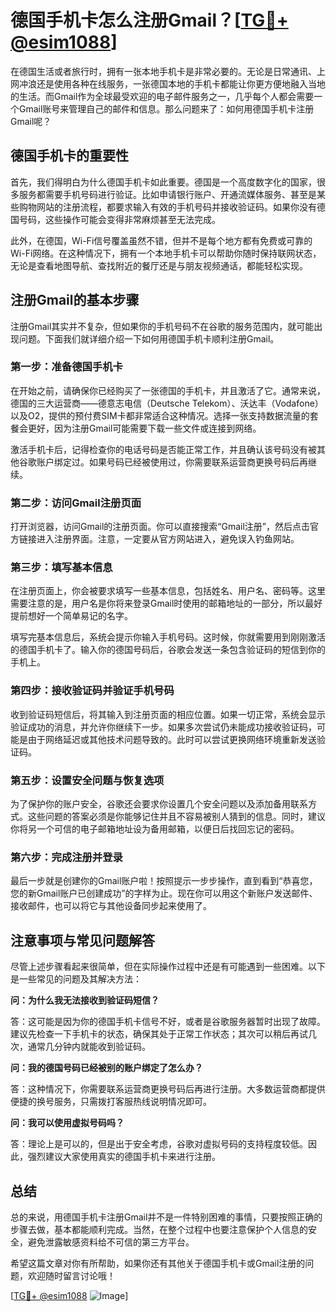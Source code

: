 # 德国手机卡怎么注册Gmail？[[TG💪+ @esim1088](https://t.me/s/esim1088)]

在德国生活或者旅行时，拥有一张本地手机卡是非常必要的。无论是日常通讯、上网冲浪还是使用各种在线服务，一张德国本地的手机卡都能让你更方便地融入当地的生活。而Gmail作为全球最受欢迎的电子邮件服务之一，几乎每个人都会需要一个Gmail账号来管理自己的邮件和信息。那么问题来了：如何用德国手机卡注册Gmail呢？

## 德国手机卡的重要性

首先，我们得明白为什么德国手机卡如此重要。德国是一个高度数字化的国家，很多服务都需要手机号码进行验证。比如申请银行账户、开通流媒体服务、甚至是某些购物网站的注册流程，都要求输入有效的手机号码并接收验证码。如果你没有德国号码，这些操作可能会变得非常麻烦甚至无法完成。

此外，在德国，Wi-Fi信号覆盖虽然不错，但并不是每个地方都有免费或可靠的Wi-Fi网络。在这种情况下，拥有一个本地手机卡可以帮助你随时保持联网状态，无论是查看地图导航、查找附近的餐厅还是与朋友视频通话，都能轻松实现。

## 注册Gmail的基本步骤

注册Gmail其实并不复杂，但如果你的手机号码不在谷歌的服务范围内，就可能出现问题。下面我们就详细介绍一下如何用德国手机卡顺利注册Gmail。

### 第一步：准备德国手机卡

在开始之前，请确保你已经购买了一张德国的手机卡，并且激活了它。通常来说，德国的三大运营商——德意志电信（Deutsche Telekom）、沃达丰（Vodafone）以及O2，提供的预付费SIM卡都非常适合这种情况。选择一张支持数据流量的套餐会更好，因为注册Gmail可能需要下载一些文件或连接到网络。

激活手机卡后，记得检查你的电话号码是否能正常工作，并且确认该号码没有被其他谷歌账户绑定过。如果号码已经被使用过，你需要联系运营商更换号码后再继续。

### 第二步：访问Gmail注册页面

打开浏览器，访问Gmail的注册页面。你可以直接搜索“Gmail注册”，然后点击官方链接进入注册界面。注意，一定要从官方网站进入，避免误入钓鱼网站。

### 第三步：填写基本信息

在注册页面上，你会被要求填写一些基本信息，包括姓名、用户名、密码等。这里需要注意的是，用户名是你将来登录Gmail时使用的邮箱地址的一部分，所以最好提前想好一个简单易记的名字。

填写完基本信息后，系统会提示你输入手机号码。这时候，你就需要用到刚刚激活的德国手机卡了。输入你的德国号码后，谷歌会发送一条包含验证码的短信到你的手机上。

### 第四步：接收验证码并验证手机号码

收到验证码短信后，将其输入到注册页面的相应位置。如果一切正常，系统会显示验证成功的消息，并允许你继续下一步。如果多次尝试仍未能成功接收验证码，可能是由于网络延迟或其他技术问题导致的。此时可以尝试更换网络环境重新发送验证码。

### 第五步：设置安全问题与恢复选项

为了保护你的账户安全，谷歌还会要求你设置几个安全问题以及添加备用联系方式。这些问题的答案必须是你能够记住并且不容易被别人猜到的信息。同时，建议你将另一个可信的电子邮箱地址设为备用邮箱，以便日后找回忘记的密码。

### 第六步：完成注册并登录

最后一步就是创建你的Gmail账户啦！按照提示一步步操作，直到看到“恭喜您，您的新Gmail账户已创建成功”的字样为止。现在你可以用这个新账户发送邮件、接收邮件，也可以将它与其他设备同步起来使用了。

## 注意事项与常见问题解答

尽管上述步骤看起来很简单，但在实际操作过程中还是有可能遇到一些困难。以下是一些常见的问题及其解决方法：

**问：为什么我无法接收到验证码短信？**

答：这可能是因为你的德国手机卡信号不好，或者是谷歌服务器暂时出现了故障。建议先检查一下手机卡的状态，确保其处于正常工作状态；其次可以稍后再试几次，通常几分钟内就能收到验证码。

**问：我的德国号码已经被别的账户绑定了怎么办？**

答：这种情况下，你需要联系运营商更换号码后再进行注册。大多数运营商都提供便捷的换号服务，只需拨打客服热线说明情况即可。

**问：我可以使用虚拟号码吗？**

答：理论上是可以的，但是出于安全考虑，谷歌对虚拟号码的支持程度较低。因此，强烈建议大家使用真实的德国手机卡来进行注册。

## 总结

总的来说，用德国手机卡注册Gmail并不是一件特别困难的事情，只要按照正确的步骤去做，基本都能顺利完成。当然，在整个过程中也要注意保护个人信息的安全，避免泄露敏感资料给不可信的第三方平台。

希望这篇文章对你有所帮助，如果你还有其他关于德国手机卡或Gmail注册的问题，欢迎随时留言讨论哦！

[[TG💪+ @esim1088](https://t.me/s/esim1088) ![Image](https://i.postimg.cc/4NQfJmqS/Snipaste-2025-05-13-00-14-12.png)]